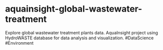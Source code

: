 # aquainsight-global-wastewater-treatment
Explore global wastewater treatment plants data. AquaInsight project using HydroWASTE database for data analysis and visualization. #DataScience #Environment
